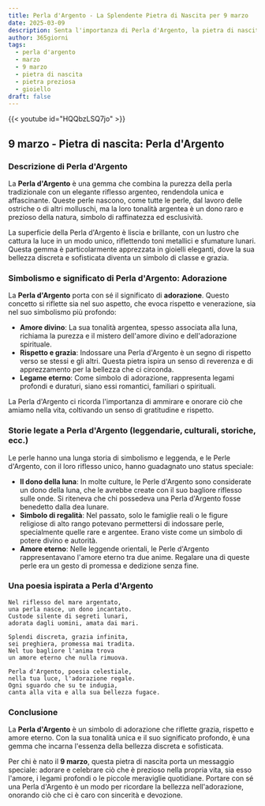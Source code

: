 ```yaml
---
title: Perla d'Argento - La Splendente Pietra di Nascita per 9 marzo
date: 2025-03-09
description: Senta l'importanza di Perla d'Argento, la pietra di nascita di 9 marzo che simboleggia Adorazione. Lasci che la sua bellezza e il suo significato illuminino la sua giornata.
author: 365giorni
tags:
  - perla d'argento
  - marzo
  - 9 marzo
  - pietra di nascita
  - pietra preziosa
  - gioiello
draft: false
---
```


{{< youtube id="HQQbzLSQ7jo" >}}

## 9 marzo - Pietra di nascita: Perla d'Argento

### Descrizione di Perla d'Argento

La **Perla d'Argento** è una gemma che combina la purezza della perla tradizionale con un elegante riflesso argenteo, rendendola unica e affascinante. Queste perle nascono, come tutte le perle, dal lavoro delle ostriche o di altri molluschi, ma la loro tonalità argentea è un dono raro e prezioso della natura, simbolo di raffinatezza ed esclusività.

La superficie della Perla d'Argento è liscia e brillante, con un lustro che cattura la luce in un modo unico, riflettendo toni metallici e sfumature lunari. Questa gemma è particolarmente apprezzata in gioielli eleganti, dove la sua bellezza discreta e sofisticata diventa un simbolo di classe e grazia.

### Simbolismo e significato di Perla d'Argento: Adorazione

La **Perla d'Argento** porta con sé il significato di **adorazione**. Questo concetto si riflette sia nel suo aspetto, che evoca rispetto e venerazione, sia nel suo simbolismo più profondo:

- **Amore divino**: La sua tonalità argentea, spesso associata alla luna, richiama la purezza e il mistero dell'amore divino e dell'adorazione spirituale.
- **Rispetto e grazia**: Indossare una Perla d'Argento è un segno di rispetto verso se stessi e gli altri. Questa pietra ispira un senso di reverenza e di apprezzamento per la bellezza che ci circonda.
- **Legame eterno**: Come simbolo di adorazione, rappresenta legami profondi e duraturi, siano essi romantici, familiari o spirituali.

La Perla d'Argento ci ricorda l'importanza di ammirare e onorare ciò che amiamo nella vita, coltivando un senso di gratitudine e rispetto.

### Storie legate a Perla d'Argento (leggendarie, culturali, storiche, ecc.)

Le perle hanno una lunga storia di simbolismo e leggenda, e le Perle d'Argento, con il loro riflesso unico, hanno guadagnato uno status speciale:

- **Il dono della luna**: In molte culture, le Perle d'Argento sono considerate un dono della luna, che le avrebbe create con il suo bagliore riflesso sulle onde. Si riteneva che chi possedeva una Perla d'Argento fosse benedetto dalla dea lunare.
- **Simbolo di regalità**: Nel passato, solo le famiglie reali o le figure religiose di alto rango potevano permettersi di indossare perle, specialmente quelle rare e argentee. Erano viste come un simbolo di potere divino e autorità.
- **Amore eterno**: Nelle leggende orientali, le Perle d'Argento rappresentavano l'amore eterno tra due anime. Regalare una di queste perle era un gesto di promessa e dedizione senza fine.

### Una poesia ispirata a Perla d'Argento

```
Nel riflesso del mare argentato,  
una perla nasce, un dono incantato.  
Custode silente di segreti lunari,  
adorata dagli uomini, amata dai mari.

Splendi discreta, grazia infinita,  
sei preghiera, promessa mai tradita.  
Nel tuo bagliore l'anima trova  
un amore eterno che nulla rimuova.

Perla d'Argento, poesia celestiale,  
nella tua luce, l'adorazione regale.  
Ogni sguardo che su te indugia,  
canta alla vita e alla sua bellezza fugace.
```

### Conclusione

La **Perla d'Argento** è un simbolo di adorazione che riflette grazia, rispetto e amore eterno. Con la sua tonalità unica e il suo significato profondo, è una gemma che incarna l'essenza della bellezza discreta e sofisticata.

Per chi è nato il **9 marzo**, questa pietra di nascita porta un messaggio speciale: adorare e celebrare ciò che è prezioso nella propria vita, sia esso l'amore, i legami profondi o le piccole meraviglie quotidiane. Portare con sé una Perla d'Argento è un modo per ricordare la bellezza nell'adorazione, onorando ciò che ci è caro con sincerità e devozione.